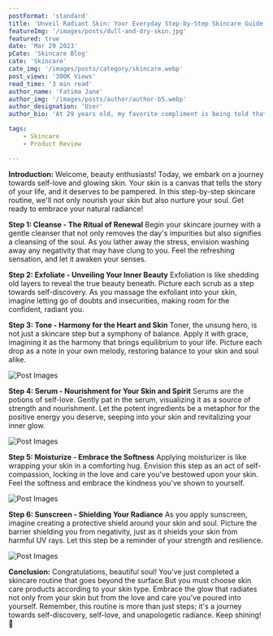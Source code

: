 ```yaml
---
postFormat: 'standard'
title: 'Unveil Radiant Skin: Your Everyday Step-by-Step Skincare Guide'
featureImg: '/images/posts/dull-and-dry-skin.jpg'
featured: true
date: 'Mar 29 2023'
pCate: 'Skincare Blog'
cate: 'Skincare'
cate_img: '/images/posts/category/skincare.webp'
post_views: '300K Views'
read_time: '3 min read'
author_name: 'Fatima Jane'
author_img: '/images/posts/author/author-b5.webp'
author_designation: 'User'
author_bio: 'At 29 years old, my favorite compliment is being told that I look like my mom. Seeing myself in her image, like this daughter up top, makes me so proud of how far I’ve come, and so thankful for where I come from.'

tags: 
    - Skincare
    - Product Review

---
```


**Introduction:**
Welcome, beauty enthusiasts! Today, we embark on a journey towards self-love and glowing skin. Your skin is a canvas that tells the story of your life, and it deserves to be pampered. In this step-by-step skincare routine, we'll not only nourish your skin but also nurture your soul. Get ready to embrace your natural radiance!

**Step 1: Cleanse - The Ritual of Renewal**
Begin your skincare journey with a gentle cleanser that not only removes the day's impurities but also signifies a cleansing of the soul. As you lather away the stress, envision washing away any negativity that may have clung to you. Feel the refreshing sensation, and let it awaken your senses.

**Step 2: Exfoliate - Unveiling Your Inner Beauty**
Exfoliation is like shedding old layers to reveal the true beauty beneath. Picture each scrub as a step towards self-discovery. As you massage the exfoliant into your skin, imagine letting go of doubts and insecurities, making room for the confident, radiant you.

**Step 3: Tone - Harmony for the Heart and Skin**
Toner, the unsung hero, is not just a skincare step but a symphony of balance. Apply it with grace, imagining it as the harmony that brings equilibrium to your life. Picture each drop as a note in your own melody, restoring balance to your skin and soul alike.

![Post Images](/images/posts/everyday/2.jpg)

**Step 4: Serum - Nourishment for Your Skin and Spirit**
Serums are the potions of self-love. Gently pat in the serum, visualizing it as a source of strength and nourishment. Let the potent ingredients be a metaphor for the positive energy you deserve, seeping into your skin and revitalizing your inner glow.

![Post Images](/images/posts/everyday/1.jpg)

**Step 5: Moisturize - Embrace the Softness**
Applying moisturizer is like wrapping your skin in a comforting hug. Envision this step as an act of self-compassion, locking in the love and care you've bestowed upon your skin. Feel the softness and embrace the kindness you've shown to yourself.

![Post Images](/images/posts/everyday/3.jpg)

**Step 6: Sunscreen - Shielding Your Radiance**
As you apply sunscreen, imagine creating a protective shield around your skin and soul. Picture the barrier shielding you from negativity, just as it shields your skin from harmful UV rays. Let this step be a reminder of your strength and resilience.

![Post Images](/images/posts/everyday/4.jpg)

**Conclusion:**
Congratulations, beautiful soul! You've just completed a skincare routine that goes beyond the surface.But you must choose skin care products according to your skin type. Embrace the glow that radiates not only from your skin but from the love and care you've poured into yourself. Remember, this routine is more than just steps; it's a journey towards self-discovery, self-love, and unapologetic radiance. Keep shining! 🌟
